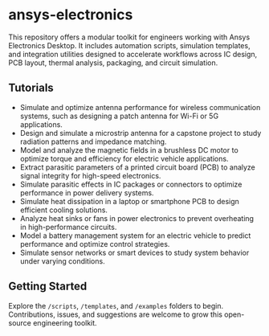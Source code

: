 # ansys-electronics

This repository offers a modular toolkit for engineers working with Ansys Electronics Desktop. It includes automation scripts, simulation templates, and integration utilities designed to accelerate workflows across IC design, PCB layout, thermal analysis, packaging, and circuit simulation.

## Tutorials
- Simulate and optimize antenna performance for wireless communication systems, such as designing a patch antenna for Wi-Fi or 5G applications.
- Design and simulate a microstrip antenna for a capstone project to study radiation patterns and impedance matching.
- Model and analyze the magnetic fields in a brushless DC motor to optimize torque and efficiency for electric vehicle applications.
- Extract parasitic parameters of a printed circuit board (PCB) to analyze signal integrity for high-speed electronics.
- Simulate parasitic effects in IC packages or connectors to optimize performance in power delivery systems.
- Simulate heat dissipation in a laptop or smartphone PCB to design efficient cooling solutions.
- Analyze heat sinks or fans in power electronics to prevent overheating in high-performance circuits.
- Model a battery management system for an electric vehicle to predict performance and optimize control strategies.
- Simulate sensor networks or smart devices to study system behavior under varying conditions.
  
   
## Getting Started
Explore the `/scripts`, `/templates`, and `/examples` folders to begin. Contributions, issues, and suggestions are welcome to grow this open-source engineering toolkit.
